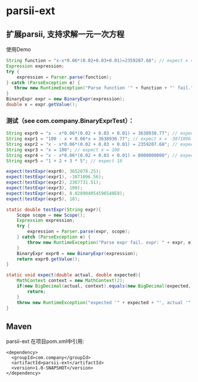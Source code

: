 # parsii-ext
## 扩展parsii, 支持求解一元一次方程
使用Demo
``` java
String function = "x-x*0.06*(0.02+0.03+0.01)=2359207.68"; // expect x = 2367731.51
Expression expression;
try {
    expression = Parser.parse(function);
} catch (ParseException e) {
   throw new RuntimeException("Parse function '" + function + "' fail.", e);
}
BinaryExpr expr = new BinaryExpr(expression);
double x = expr.getValue();
```

### 测试（see com.company.BinaryExprTest）：
``` java
String expr0 = "x - x*0.06*(0.02 + 0.03 + 0.01) = 3638930.77"; // expect x = 3652078.25
String expr1 = "100 - x + 0.06*x = 3638930.77"; // expect x = -3871096.56
String expr2 = "x - x*0.06*(0.02 + 0.03 + 0.01) = 2359207.68"; // expect x = 2367731.51
String expr3 = "x = 100"; // expect x = 100
String expr4 = "x - x*0.06*(0.02 + 0.03 + 0.01) = 8000000000"; // expect x = 8.028904054596548E9
String expr5 = "1 + 2 + 3 * 5"; // expect 18

expect(testExpr(expr0), 3652078.25);
expect(testExpr(expr1), -3871096.56);
expect(testExpr(expr2), 2367731.51);
expect(testExpr(expr3), 100);
expect(testExpr(expr4), 8.028904054596548E9);
expect(testExpr(expr5), 18);

static double testExpr(String expr){
    Scope scope = new Scope();
    Expression expression;
    try {
        expression = Parser.parse(expr, scope);
    } catch (ParseException e) {
        throw new RuntimeException("Parse expr fail. expr: " + expr, e);
    }
    BinaryExpr expr0 = new BinaryExpr(expression);
    return expr0.getValue();
}

static void expect(double actual, double expected){
    MathContext context = new MathContext(2);
    if(new BigDecimal(actual, context).equals(new BigDecimal(expected, context))){
        return;
    }
    throw new RuntimeException("expected '" + expected + "', actual '" + actual + "'");
}
```

## Maven

parsii-ext 在项目pom.xml中引用:

    <dependency>
      <groupId>com.company</groupId>
      <artifactId>parsii-ext</artifactId>
      <version>1.0-SNAPSHOT</version>
    </dependency>
